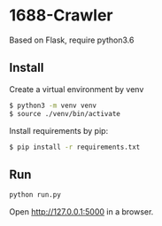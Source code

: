 # 1688-Crawler

Based on Flask, require python3.6

## Install

Create a virtual environment by venv

```sh
$ python3 -m venv venv
$ source ./venv/bin/activate
```

Install requirements by pip:

```sh
$ pip install -r requirements.txt
```

## Run

```python
python run.py
```

Open http://127.0.0.1:5000 in a browser.

